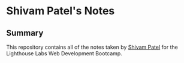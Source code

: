 # Shivam Patel's Notes

## Summary

This repository contains all of the notes taken by [Shivam Patel](https://github.com/DrPaddle) for the Lighthouse Labs Web Development Bootcamp.